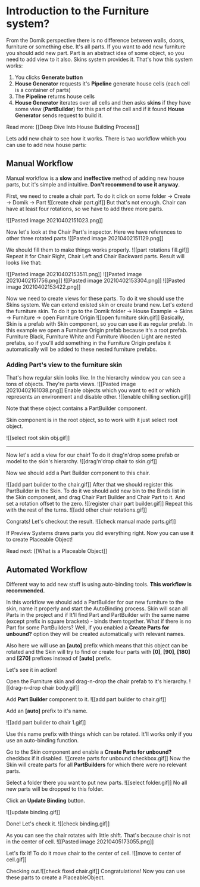 # Introduction to the Furniture system?

From the Domik perspective there is no difference between walls, doors, furniture or something else.
It's all parts. 
If you want to add new furniture you should add new part. 
Part is an abstract idea of some object, so you need to add view to it also. 
Skins system provides it. 
That's how this system works:

1. You clicks **Generate button** 
2. **House Generator** requests it's **Pipeline** generate house cells (each cell is a container of parts) 
3. The **Pipeline** returns house cells 
4. **House Generator** iterates over all cells and then asks **skins** if they have some view (**PartBuilder**) for this part of the cell and if it found **House Generator** sends request to build it.

Read more: 	[[Deep Dive Into House Building Process]]

Lets add new chair to see how it works.
There is two workflow which you can use to add new house parts:

## Manual Workflow
Manual workflow is a **slow** and **ineffective** method of adding new house parts, but it's simple and intuitive. **Don't recommend to use it anyway**.

First, we need to create a chair part.
To do it click on some folder -> Create -> Domik -> Part
![[create chair part.gif]]
But that's not enough. Chair can have at least four rotations, so we have to add three more parts.

![[Pasted image 20210402151023.png]]

Now let's look at the Chair Part's inspector.
Here we have references to other three rotated parts
![[Pasted image 20210402151129.png]]

We should fill them to make things works properly.
![[part rotations fill.gif]]
Repeat it for Chair Right, Chair Left and Chair Backward parts.
Result will looks like that:

![[Pasted image 20210402153511.png]]
![[Pasted image 20210402151756.png]]
![[Pasted image 20210402153304.png]]
![[Pasted image 20210402153422.png]]

Now we need to create views for these parts. To do it we should use the Skins system. We can extend existed skin or create brand new. 
Let's extend the furniture skin.
To do it go to the Domik folder -> House Example -> Skins -> Furniture -> open Furniture Origin
![[open furniture skin.gif]]
Basically, Skin is a prefab with Skin component, so you can use it as regular prefab. In this example we open a Furniture Origin prefab because it's a root prefab. 
Furniture Black, Furniture White and Furniture Wooden Light are nested prefabs, so if you'll add something in the Furniture Origin prefabs it automatically will be added to these nested furniture prefabs.

### Adding Part's view to the furniture skin
That's how regular skin looks like.
In the hierarchy window you can see a tons of objects. 
They're parts views.
![[Pasted image 20210402161038.png]]
Enable objects which you want to edit or which represents an environment and disable other.
![[enable chilling section.gif]]

Note that these object contains a PartBuilder component.

Skin component is in the root object, so to work with it just select root object.

![[select root skin obj.gif]]

-------------

Now let's add a view for our chair!
To do it drag'n'drop some prefab or model to the skin's hierarchy.
![[drag'n'drop chair to skin.gif]]

Now we should add a Part Builder component to this chair.

![[add part builder to the chair.gif]]
 After that we should register this PartBuilder in the Skin.
 To do it we should add new bin to the Binds list in the Skin component, and drag Chair Part Builder and Chair Part to it. And set a rotation offset to the zero.
![[register chair part builder.gif]]
Repeat this with the rest of the turns.
![[add other chair rotations.gif]]

Congrats!
Let's checkout the result.
![[check manual made parts.gif]]

If Preview Systems draws parts you did everything right.
Now you can use it to create Placeable Object!

Read next: [[What is a Placeable Object]]

## Automated Workflow
Different way to add new stuff is using auto-binding tools. **This workflow is recommended.**

In this workflow we should add a PartBuilder for our new furniture to the skin, name it properly and start the AutoBinding process.
Skin will scan all Parts in the project and if It'll find Part and PartBuilder with the same name (except prefix in square brackets) - binds them together.
What if there is no Part for some PartBuilders?
Well, if you enabled a **Create Parts for unbound?** option they will be created automatically with relevant names. 

Also here we will use an **[auto]** prefix which means that this object can be rotated and the Skin will try to find or create four parts with **[0]**, **[90]**, **[180]** and **[270]** prefixes instead of **[auto]** prefix. 

Let's see it in action!

Open the Furniture skin and drag-n-drop the chair prefab to it's hierarchy.
![[drag-n-drop chair body.gif]]

Add **Part Builder** component to it.
![[add part builder to chair.gif]]

Add an **[auto]** prefix to it's name.

![[add part builder to chair 1.gif]]

Use this name prefix with things which can be rotated.
It'll works only if you use an auto-binding function.

Go to the Skin component and enable a **Create Parts for unbound?** checkbox if it disabled.
![[create parts for unbound checkbox.gif]]
Now the Skin will create parts for all **PartBuilders** for which there were no relevant parts. 

Select a folder there you want to put new parts.
![[select folder.gif]]
No all new parts will be dropped to this folder.

Click an **Update Binding** button.

![[update binding.gif]]

Done!
Let's check it.
![[check binding.gif]]

As you can see the chair rotates with little shift. 
That's because chair is not in the center of cell. ![[Pasted image 20210405173055.png]]

Let's fix it!
To do it move chair to the center of cell.
 ![[move to center of cell.gif]]

Checking out.![[check fixed chair.gif]]
Congratulations! 
Now you can use these parts to create a PlaceableObject.